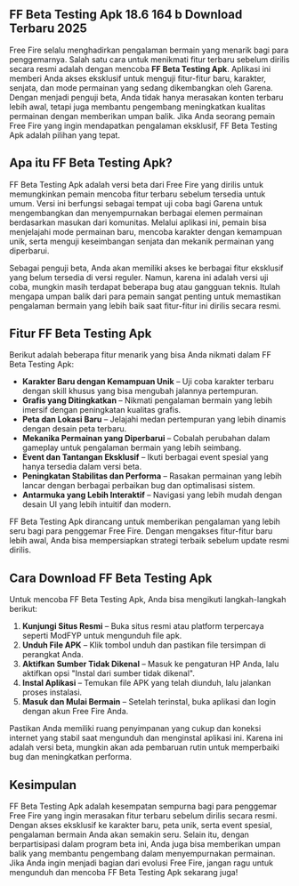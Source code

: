 ## FF Beta Testing Apk 18.6 164 b Download Terbaru 2025

Free Fire selalu menghadirkan pengalaman bermain yang menarik bagi para penggemarnya. Salah satu cara untuk menikmati fitur terbaru sebelum dirilis secara resmi adalah dengan mencoba **FF Beta Testing Apk**. Aplikasi ini memberi Anda akses eksklusif untuk menguji fitur-fitur baru, karakter, senjata, dan mode permainan yang sedang dikembangkan oleh Garena. Dengan menjadi penguji beta, Anda tidak hanya merasakan konten terbaru lebih awal, tetapi juga membantu pengembang meningkatkan kualitas permainan dengan memberikan umpan balik. Jika Anda seorang pemain Free Fire yang ingin mendapatkan pengalaman eksklusif, FF Beta Testing Apk adalah pilihan yang tepat.

## Apa itu FF Beta Testing Apk?

FF Beta Testing Apk adalah versi beta dari Free Fire yang dirilis untuk memungkinkan pemain mencoba fitur terbaru sebelum tersedia untuk umum. Versi ini berfungsi sebagai tempat uji coba bagi Garena untuk mengembangkan dan menyempurnakan berbagai elemen permainan berdasarkan masukan dari komunitas. Melalui aplikasi ini, pemain bisa menjelajahi mode permainan baru, mencoba karakter dengan kemampuan unik, serta menguji keseimbangan senjata dan mekanik permainan yang diperbarui.

Sebagai penguji beta, Anda akan memiliki akses ke berbagai fitur eksklusif yang belum tersedia di versi reguler. Namun, karena ini adalah versi uji coba, mungkin masih terdapat beberapa bug atau gangguan teknis. Itulah mengapa umpan balik dari para pemain sangat penting untuk memastikan pengalaman bermain yang lebih baik saat fitur-fitur ini dirilis secara resmi.

## Fitur FF Beta Testing Apk

Berikut adalah beberapa fitur menarik yang bisa Anda nikmati dalam FF Beta Testing Apk:

- **Karakter Baru dengan Kemampuan Unik** – Uji coba karakter terbaru dengan skill khusus yang bisa mengubah jalannya pertempuran.
- **Grafis yang Ditingkatkan** – Nikmati pengalaman bermain yang lebih imersif dengan peningkatan kualitas grafis.
- **Peta dan Lokasi Baru** – Jelajahi medan pertempuran yang lebih dinamis dengan desain peta terbaru.
- **Mekanika Permainan yang Diperbarui** – Cobalah perubahan dalam gameplay untuk pengalaman bermain yang lebih seimbang.
- **Event dan Tantangan Eksklusif** – Ikuti berbagai event spesial yang hanya tersedia dalam versi beta.
- **Peningkatan Stabilitas dan Performa** – Rasakan permainan yang lebih lancar dengan berbagai perbaikan bug dan optimalisasi sistem.
- **Antarmuka yang Lebih Interaktif** – Navigasi yang lebih mudah dengan desain UI yang lebih intuitif dan modern.

FF Beta Testing Apk dirancang untuk memberikan pengalaman yang lebih seru bagi para penggemar Free Fire. Dengan mengakses fitur-fitur baru lebih awal, Anda bisa mempersiapkan strategi terbaik sebelum update resmi dirilis.

## Cara Download FF Beta Testing Apk

Untuk mencoba FF Beta Testing Apk, Anda bisa mengikuti langkah-langkah berikut:

1. **Kunjungi Situs Resmi** – Buka situs resmi atau platform terpercaya seperti ModFYP untuk mengunduh file apk.
2. **Unduh File APK** – Klik tombol unduh dan pastikan file tersimpan di perangkat Anda.
3. **Aktifkan Sumber Tidak Dikenal** – Masuk ke pengaturan HP Anda, lalu aktifkan opsi "Instal dari sumber tidak dikenal".
4. **Instal Aplikasi** – Temukan file APK yang telah diunduh, lalu jalankan proses instalasi.
5. **Masuk dan Mulai Bermain** – Setelah terinstal, buka aplikasi dan login dengan akun Free Fire Anda.

Pastikan Anda memiliki ruang penyimpanan yang cukup dan koneksi internet yang stabil saat mengunduh dan menginstal aplikasi ini. Karena ini adalah versi beta, mungkin akan ada pembaruan rutin untuk memperbaiki bug dan meningkatkan performa.

## Kesimpulan

FF Beta Testing Apk adalah kesempatan sempurna bagi para penggemar Free Fire yang ingin merasakan fitur terbaru sebelum dirilis secara resmi. Dengan akses eksklusif ke karakter baru, peta unik, serta event spesial, pengalaman bermain Anda akan semakin seru. Selain itu, dengan berpartisipasi dalam program beta ini, Anda juga bisa memberikan umpan balik yang membantu pengembang dalam menyempurnakan permainan. Jika Anda ingin menjadi bagian dari evolusi Free Fire, jangan ragu untuk mengunduh dan mencoba FF Beta Testing Apk sekarang juga!
